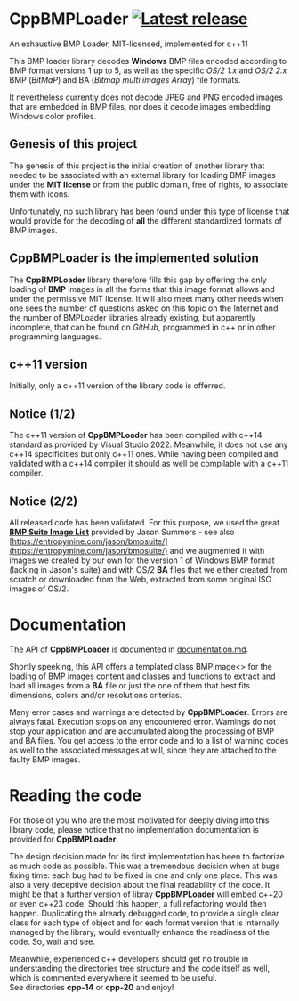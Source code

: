 # CppBMPLoader  [![Latest release](http://img.shields.io/github/release/schmouk/cppbmploader.svg?style=plastic&labelColor=blueviolet&color=success)](https://github.com/schmouk/cppbmploader/releases/latest)
An exhaustive BMP Loader, MIT-licensed, implemented for c++11

This BMP loader library decodes **Windows** BMP files encoded according to 
BMP format versions 1 up to 5, as well as the specific *OS/2 1.x* and *OS/2 
2.x* BMP (*BitMaP*) and BA (*Bitmap multi images Array*) file formats.

It nevertheless currently does not decode JPEG and PNG encoded images that 
are embedded in BMP files, nor does it decode images embedding Windows 
color profiles.

## Genesis of this project
The genesis of this project is the initial creation of another library that
needed to be associated with an external library for loading BMP images under
the **MIT license** or from the public domain, free of rights, to associate 
them with icons. 

Unfortunately, no such library has been found under this type of license that 
would provide for the decoding of **all** the different standardized formats of 
BMP images.

## CppBMPLoader is the implemented solution
The **CppBMPLoader** library therefore fills this gap by offering the only 
loading of **BMP** images in all the forms that this image format allows and 
under the permissive MIT license. It will also meet many other needs when one 
sees the number of questions asked on this topic on the Internet and the 
number of BMPLoader libraries already existing, but apparently incomplete, that 
can be found on *GitHub*, programmed in c++ or in other programming languages.

## c++11 version
Initially, only a c++11 version of the library code is offerred.

## Notice (1/2)
The c++11 version of **CppBMPLoader** has been compiled with c++14 standard as provided by Visual Studio 2022. Meanwhile, it does not use any c++14 
specificities but only c++11 ones. While having been compiled and validated with
a c++14 compiler it should as well be compilable with a c++11 compiler.

## Notice (2/2)
All released code has been validated. For this purpose, we used the great
[**BMP Suite Image List**](https://entropymine.com/jason/bmpsuite/bmpsuite/html/bmpsuite.html)
provided by Jason Summers - see also 
[https://entropymine.com/jason/bmpsuite/](https://entropymine.com/jason/bmpsuite/)
and we augmented it with images we created by our own for the version 1 of Windows 
BMP format (lacking in Jason's suite) and with OS/2 **BA** files that we either 
created from scratch or downloaded from the Web, extracted from some original 
ISO images of OS/2.


# Documentation
The API of **CppBMPLoader** is documented in [documentation.md](./documentation.doc).

Shortly speeking, this API offers a templated class BMPImage<> for the loading 
of BMP images content and classes and functions to extract and load all images 
from a **BA** file or just the one of them that best fits dimensions, colors 
and/or resolutions criterias.

Many error cases and warnings are detected by **CppBMPLoader**. Errors are always 
fatal. Execution stops on any encountered error. Warnings do not stop your 
application and are accumulated along the processing of BMP and BA files. You 
get access to the error code and to a list of warning codes as well to the 
associated messages at will, since they are attached to the faulty BMP images.


# Reading the code
For those of you who are the most motivated for deeply diving into this 
library code, please notice that no implementation documentation is provided 
for **CppBMPLoader**.

The design decision made for its first implementation has been 
to factorize as much code as possible. This was a tremendous decision when at 
bugs fixing time: each bug had to be fixed in one and only one place. This was 
also a very deceptive decision about the final readability of the code. It might be that a further version of libray **CppBMPLoader** will embed c++20 or even c++23 code. Should this happen, a full refactoring would then happen. Duplicating the already debugged code, to provide a 
single clear class for each type of object and for each format version that is 
internally managed by the library, would eventually enhance the readiness of the code. So, wait and see.

Meanwhile, experienced c++ developers should get no trouble in understanding 
the directories tree structure and the code itself as well, which is 
commented everywhere it seemed to be useful.  
See directories **cpp-14** or **cpp-20** and enjoy!
